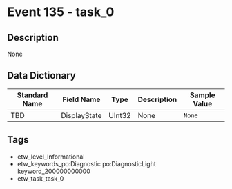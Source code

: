 # Event 135 - task_0

## Description
None

## Data Dictionary
|Standard Name|Field Name|Type|Description|Sample Value|
|---|---|---|---|---|
|TBD|DisplayState|UInt32|None|`None`|

## Tags
* etw_level_Informational
* etw_keywords_po:Diagnostic po:DiagnosticLight keyword_200000000000
* etw_task_task_0